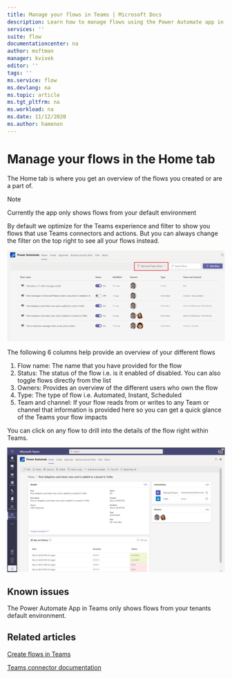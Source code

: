 ```yaml
---
title: Manage your flows in Teams | Microsoft Docs
description: Learn how to manage flows using the Power Automate app in Microsoft Teams
services: ''
suite: flow
documentationcenter: na
author: msftman
manager: kvivek
editor: ''
tags: ''
ms.service: flow
ms.devlang: na
ms.topic: article
ms.tgt_pltfrm: na
ms.workload: na
ms.date: 11/12/2020
ms.author: hamenon
---
```


# Manage your flows in the Home tab

The Home tab is where you get an overview of the flows you created or are a part of.

>[!NOTE]
>Currently the app only shows flows from your default environment

By default we optimize for the Teams experience and filter to show you flows that use Teams connectors and actions. But you can always change the filter on the top right to see all your flows instead.

![Home tab](../media/power-automate-teams-app-create/home-tab.png)

The following 6 columns help provide an overview of your different flows
1. Flow name: The name that you have provided for the flow
2. Status: The status of the flow i.e. is it enabled of disabled. You can also toggle flows directly from the list
3. Owners: Provides an overview of the different users who own the flow
4. Type: The type of flow i.e. Automated, Instant, Scheduled
5. Team and channel: If your flow reads from or writes to any Team or channel that information is provided here so you can get a quick glance of the Teams your flow impacts

You can click on any flow to drill into the details of the flow right within Teams. 

![Flow details](../media/power-automate-teams-app-create/flow-details.png)

## Known issues
The Power Automate App in Teams only shows flows from your tenants default environment. 

## Related articles

[Create flows in Teams](./power-automate-teams-app-create.md)

[Teams connector documentation](https://docs.microsoft.com/connectors/teams/)
